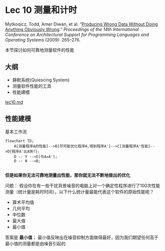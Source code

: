 # Lec 10 测量和计时

Mytkoqicz, Todd, Amer Diwan, et al. “[Producing Wrong Data Without Doing Anything Obviously Wrong](https://doi.org/10.1145/1508284.1508275).” *Proceedings of the 14th International Conference on Architectural Support for Programming Languages and Operating Systems* (2009): 265–276. 

本节探讨如何可靠地测量软件的性能

## 大纲

- 静默系统(Quiescing System)
- 测量软件性能的工具
- 性能建模

[lec10.md](./lec10.md)

## 性能建模

基本工作流

```mermaid
flowchart TD;
	A[测量程序A的性能]-->B[尽可能优化程序A,得到程序A']-->C[测量程序A'性能]-->D{程序A'比A快?};
	D -- Y -->E[令A=A'];
	D -- N -->B;
	
```

**但是如果你无法可靠地测量出性能，那你就无法不断地做出的优化**

问题： 假设你在有一些干扰背景噪音的电脑上对一个确定性程序进行了100次性能测量（统计量是耗时时间）。以下什么统计量最能代表这个软件的原始性能呢？

- 算术平均值
- 几何平均
- 中位数
- 最大值
- 最小值

答案是 **最小值**； 最小值反映出在噪音抑制方面做得最好，因为我们期望任何高于最小值的测量都是由噪音引起的